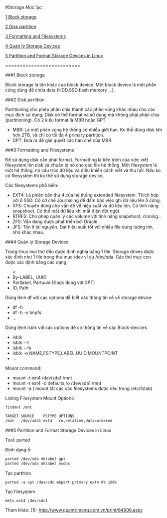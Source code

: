 #Storage
*Mục lục:*

[1 Block storage](#1)

[2 Disk partition](#2)

[3 Formatting and Filesystems](#3)

[4 Quản lý Storage Devices](#4)

[5 Partition and Format Storage Devices in Linux](#5)

==========================

<a name="1"></a>
###1 Block storage

Block storage là tên khác của block device. Một block device là một phần cứng dùng để chứa data (HDD,SSD,flash memory ...).

<a name="2"></a>
###2 Disk partition

Partitioning cho phép phân chia thành các phân vùng khác nhau cho các mục đích sử dụng. Disk có thể format và sử dụng mà không phải phân chia (partitioning).
Có 2 kiểu format là MBR hoặc GPT.

<ul>
<li>MBR: Là một phân vùng hệ thống có nhiều giới hạn. Ko thể dùng disk lớn hơn 2TB, và chỉ có tối đa 4 primary partition.</li>
<li>GPT: Đưa ra để giải quyết các hạn chế của MBR. </li>
</ul>

<a name="3"></a>
###3 Formatting and Filesystems

Để sử dụng disk cần phải format. Formatting là tiến trình của việc viết filesystem lên disk và chuẩn bị nó cho các file hệ thống. Một filesystem là một hệ thống, nó cấu trúc dữ liệu và điều khiển cách viết và thu hồi.
Nếu ko có filesystem thì ko thể sử dụng storage device.

Các filesystems phổ biến:

<ul>
<li>EXT4: Là phiên bản thứ 4 của hệ thống extended filesystem. Thích hợp với ổ SSD. Có cơ chế Journaling để đảm bảo việc ghi dữ liệu lên ổ cứng.</li> 
<li>XFS: Chuyên dùng cho vấn đề về hiệu suất và dữ liệu lớn. Có tính năng snapshoot. Có thể mất dữ liệu khi mất điện đột ngột.</li> 
<li>BTRFS: Cho phép quản lý các volume với tính năng snapshoot, cloning... </li> 
<li>ZFS: Vẫn đang được phát triển bởi Oracle.</li> 
<li>JFS: Tốn ít tài nguyên. Đạt hiệu suất tốt với nhiều file dung lượng lớn, nhỏ khác nhau.</li> 
</ul>

<a name="4"></a>
###4 Quản lý Storage Devices

Trong linux mọi thứ đều được định nghĩa bằng 1 file. Storage drives được xác định như 1 file trong thư mục /dev ví dụ /dev/sda.
Các thư mục con được xác định bằng các dạng

<ul><
<li>By-LABEL, UUID</li>
<li>Partlabel, Partuuid (Được dùng với GPT)</li>
<li>ID, Path</li>
</ul>

Dùng lệnh df với các options để biết các thông tin về về storage device

- df -h 
- df -h -x tmpfs 
- ... 

Dùng lệnh lsblk với các options để có thông tin về các Block-devices
<ul>
<li>lsblk</li>
<li>lsblk --t</li>
<li>lsblk --fs </li>
<li>lsblk -o NAME,FSTYPE,LABEL,UUID,MOUNTPOINT</li>
<li>...</li>
</ul>
Mount command:

<ul>
<li>mount -t ext4 /dev/sda1 /mnt </li>
<li>mount -t ext4 -o defaults,ro /dev/sda1 /mnt </li>
<li>mount -a ( mount tất các các filesystems được nêu trong /etc/fstab) </li>
</ul>

Listing Filesystem Mount Options:

`findmnt /mnt`

```sh
TARGET SOURCE    FSTYPE OPTIONS
/mnt   /dev/sda1 ext4   ro,relatime,data=ordered
```

<a name="5"></a>
###5 Partition and Format Storage Devices in Linux

Tool: parted

Định dạng ổ:

```sh
parted /dev/sda mklabel gpt
parted /dev/sda mklabel msdos
```

Tạo partition

`parted -a opt /dev/sdc mkpart primary ext4 0% 100%`

Tạo filesystem 

`mkfs.ext4 /dev/sdc1`



Tham khảo:
[1]- http://www.quantrimang.com.vn/print/84900.aspx












